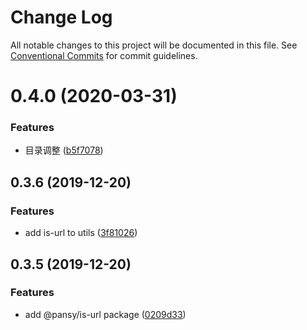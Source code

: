 # Change Log

All notable changes to this project will be documented in this file.
See [Conventional Commits](https://conventionalcommits.org) for commit guidelines.

# 0.4.0 (2020-03-31)

### Features

- 目录调整 ([b5f7078](https://github.com/pansyjs/utils/commit/b5f707863a4865b6bbd7c8333100088fbcae902e))

## 0.3.6 (2019-12-20)

### Features

- add is-url to utils ([3f81026](https://github.com/pansyjs/utils/commit/3f810263153b5b27ec04b9ee345cd0317ec6c458))

## 0.3.5 (2019-12-20)

### Features

- add @pansy/is-url package ([0209d33](https://github.com/pansyjs/utils/commit/0209d338ea786cba6e133f838cf9fd7a7301c922))
